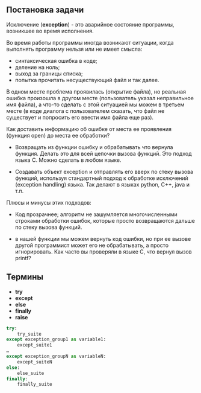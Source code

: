 ## Постановка задачи

Исключение (**exception**) - это аварийное состояние программы, возникшее во время исполнения.

Во время работы программы иногда возникают ситуации, когда выполнять программу нельзя или не имеет смысла:

* синтаксическая ошибка в коде;
* деление на ноль;
* выход за границы списка;
* попытка прочитать несуществующий файл и так далее.

В одном месте проблема проявилась (открытие файла), но реальная ошибка произошла в другом месте (пользователь указал неправильное имя файла), а что-то сделать с этой ситуацией мы можем в третьем месте (в коде диалога с пользователем сказать, что файл не существует и попросить его ввести имя файла еще раз).

Как доставить информацию об ошибке от места ее проявления (функция open) до места ее обработки?

* Возвращать из функции ошибку и обрабатывать что вернула функция. Делать это для всей цепочки вызова функций. Это подход языка С. Можно сделать в любом языке.

* Создавать объект exception и отправлять его вверх по стеку вызова функций, используя стандартный подход к обработке исключений (exception handling) языка. Так делают в языках python, C++, java и т.п.

Плюсы и минусы этих подходов:

* Код прозрачнее; алгоритм не зашумляется многочисленными строками обработки ошибок, которые просто возвращаются дальше по стеку вызова функций.

* в нашей функции мы можем вернуть код ошибки, но при ее вызове другой программист может его не обрабатывать, а просто игнорировать. Как часто вы проверяли в языке С, что вернул вызов printf?

## Термины

* **try**
* **except**
* **else**
* **finally**
* **raise**

```python
try:
    try_suite
except exception_group1 as variable1:
    except_suite1
…
except exception_groupN as variableN:
    except_suiteN
else:
    else_suite
finally:
    finally_suite
```

